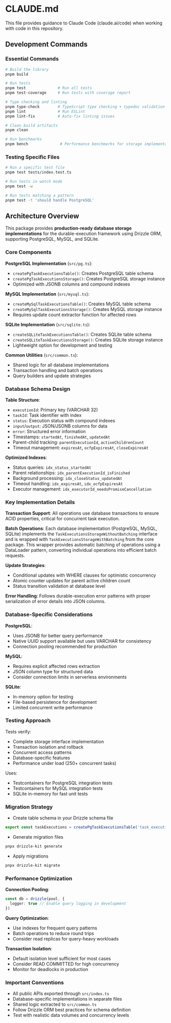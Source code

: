 # CLAUDE.md

This file provides guidance to Claude Code (claude.ai/code) when working with code in this repository.

## Development Commands

### Essential Commands

```bash
# Build the library
pnpm build

# Run tests
pnpm test              # Run all tests
pnpm test-coverage     # Run tests with coverage report

# Type checking and linting
pnpm type-check        # TypeScript type checking + typedoc validation
pnpm lint              # Run ESLint
pnpm lint-fix          # Auto-fix linting issues

# Clean build artifacts
pnpm clean

# Run benchmarks
pnpm bench              # Performance benchmarks for storage implementations
```

### Testing Specific Files

```bash
# Run a specific test file
pnpm test tests/index.test.ts

# Run tests in watch mode
pnpm test -w

# Run tests matching a pattern
pnpm test -t 'should handle PostgreSQL'
```

## Architecture Overview

This package provides **production-ready database storage implementations** for the durable-execution framework using Drizzle ORM, supporting PostgreSQL, MySQL, and SQLite.

### Core Components

**PostgreSQL Implementation** (`src/pg.ts`):

- `createPgTaskExecutionsTable()`: Creates PostgreSQL table schema
- `createPgTaskExecutionsStorage()`: Creates PostgreSQL storage instance
- Optimized with JSONB columns and compound indexes

**MySQL Implementation** (`src/mysql.ts`):

- `createMySqlTaskExecutionsTable()`: Creates MySQL table schema
- `createMySqlTaskExecutionsStorage()`: Creates MySQL storage instance
- Requires update count extractor function for affected rows

**SQLite Implementation** (`src/sqlite.ts`):

- `createSQLiteTaskExecutionsTable()`: Creates SQLite table schema
- `createSQLiteTaskExecutionsStorage()`: Creates SQLite storage instance
- Lightweight option for development and testing

**Common Utilities** (`src/common.ts`):

- Shared logic for all database implementations
- Transaction handling and batch operations
- Query builders and update strategies

### Database Schema Design

**Table Structure**:

- `executionId`: Primary key (VARCHAR 32)
- `taskId`: Task identifier with index
- `status`: Execution status with compound indexes
- `input`/`output`: JSON/JSONB columns for data
- `error`: Structured error information
- Timestamps: `startedAt`, `finishedAt`, `updatedAt`
- Parent-child tracking: `parentExecutionId`, `activeChildrenCount`
- Timeout management: `expiresAt`, `ocfpExpiresAt`, `closeExpiresAt`

**Optimized Indexes**:

- Status queries: `idx_status_startedAt`
- Parent relationships: `idx_parentExecutionId_isFinished`
- Background processing: `idx_closeStatus_updatedAt`
- Timeout handling: `idx_expiresAt`, `idx_ocfpExpiresAt`
- Executor management: `idx_executorId_needsPromiseCancellation`

### Key Implementation Details

**Transaction Support**: All operations use database transactions to ensure ACID properties, critical for concurrent task execution.

**Batch Operations**: Each database implementation (PostgreSQL, MySQL, SQLite) implements the `TaskExecutionsStorageWithoutBatching` interface and is wrapped with `TaskExecutionsStorageWithBatching` from the core package. This wrapper provides automatic batching of operations using a DataLoader pattern, converting individual operations into efficient batch requests.

**Update Strategies**:

- Conditional updates with WHERE clauses for optimistic concurrency
- Atomic counter updates for parent active children count
- Status transition validation at database level

**Error Handling**: Follows durable-execution error patterns with proper serialization of error details into JSON columns.

### Database-Specific Considerations

**PostgreSQL**:

- Uses JSONB for better query performance
- Native UUID support available but uses VARCHAR for consistency
- Connection pooling recommended for production

**MySQL**:

- Requires explicit affected rows extraction
- JSON column type for structured data
- Consider connection limits in serverless environments

**SQLite**:

- In-memory option for testing
- File-based persistence for development
- Limited concurrent write performance

### Testing Approach

Tests verify:

- Complete storage interface implementation
- Transaction isolation and rollback
- Concurrent access patterns
- Database-specific features
- Performance under load (250+ concurrent tasks)

Uses:

- Testcontainers for PostgreSQL integration tests
- Testcontainers for MySQL integration tests
- SQLite in-memory for fast unit tests

### Migration Strategy

- Create table schema in your Drizzle schema file

```ts
export const taskExecutions = createPgTaskExecutionsTable('task_executions')
```

- Generate migration files

```bash
pnpx drizzle-kit generate
```

- Apply migrations

```bash
pnpx drizzle-kit migrate
```

### Performance Optimization

**Connection Pooling**:

```ts
const db = drizzle(pool, {
  logger: true // Enable query logging in development
})
```

**Query Optimization**:

- Use indexes for frequent query patterns
- Batch operations to reduce round trips
- Consider read replicas for query-heavy workloads

**Transaction Isolation**:

- Default isolation level sufficient for most cases
- Consider READ COMMITTED for high concurrency
- Monitor for deadlocks in production

### Important Conventions

- All public APIs exported through `src/index.ts`
- Database-specific implementations in separate files
- Shared logic extracted to `src/common.ts`
- Follow Drizzle ORM best practices for schema definition
- Test with realistic data volumes and concurrency levels
